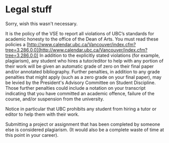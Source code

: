 # Legal stuff

Sorry, wish this wasn't necessary.

It is the policy of the VSE to report all violations of UBC’s standards for academic honesty to the office of the Dean of Arts. You must read these policies a [http://www.calendar.ubc.ca/Vancouver/index.cfm?tree=3,286,0,0](http://www.calendar.ubc.ca/Vancouver/index.cfm?tree=3,286,0,0) In addition to the explicitly stated violations (for example, plagiarism), any student who hires a tutor/editor to help with any portion of their work will be given an automatic grade of zero on their final paper and/or annotated bibliography. Further penalties, in addition to any grade penalties that might apply (such as a zero grade on your final paper), may be levied by the President's Advisory Committee on Student Discipline. Those further penalties could include a notation on your transcript indicating that you have committed an academic offence, failure of the course, and/or suspension from the university. 

Notice in particular that UBC prohibits any student from hiring a tutor or editor to help them with their work.

Submitting a project or assignment that has been completed  by someone else is considered plagiarism. (It would also be a complete waste of time at this point in your career).
